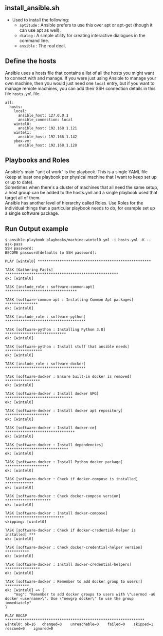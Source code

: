 ## install_ansible.sh
- Used to install the following:
    - ` aptitude ` : Ansible prefers to use this over apt or apt-get (though it can use apt as well).
    - ` dialog ` : A simple utility for creating interactive dialogues in the command line.
    - ` ansible ` : The real deal.

## Define the hosts

Ansible uses a hosts file that contains a list of all the hosts you might want to connect with and manage. If you were just using Ansible to manage your own machine, then you would just need one `local` entry, but if you want to manage remote machines, you can add their SSH connection details in this file `hosts.yml` file.
```
all:
  hosts:
    local:
      ansible_host: 127.0.0.1
      ansible_connection: local
    wintel0:
      ansible_host: 192.168.1.121
    wintel1:
      ansible_host: 192.168.1.142
    ybox-vm:
      ansible_host: 192.168.1.128
```

## Playbooks and Roles
Ansible's main "unit of work" is the playbook. This is a single YAML file (keep at least one playbook per physical machine that I want to keep set up or up to date). <br>
Sometimes when there's a cluster of machines that all need the same setup, a host group can be added to the hosts.yml and a single playbook used that target all of them. <br>
Ansible has another level of hierarchy called Roles. Use Roles for the individual things that a particular playbook needs to do, for example set up a single software package.

## Run Output example
```
$ ansible-playbook playbooks/machine-wintel0.yml -i hosts.yml -K --ask-pass
SSH password:
BECOME password[defaults to SSH password]:

PLAY [wintel0] ****************************************************

TASK [Gathering Facts] ****************************************************
ok: [wintel0]

TASK [include_role : software-common-apt] *********************************

TASK [software-common-apt : Installing Common Apt packages] ***************
ok: [wintel0]

TASK [include_role : software-python] *************************************

TASK [software-python : Installing Python 3.8] ****************************
ok: [wintel0]

TASK [software-python : Install stuff that ansible needs] *****************
ok: [wintel0]

TASK [include_role : software-docker] *************************************

TASK [software-docker : Ensure built-in docker is removed] ****************
ok: [wintel0]

TASK [software-docker : Install docker GPG] *******************************
ok: [wintel0]

TASK [software-docker : Install docker apt repository] ********************
ok: [wintel0]

TASK [software-docker : Install docker-ce] ********************************
ok: [wintel0]

TASK [software-docker : Install dependencies] *****************************
ok: [wintel0]

TASK [software-docker : Install Python docker package] ********************
ok: [wintel0]

TASK [software-docker : Check if docker-compose is installed] *************
ok: [wintel0]

TASK [software-docker : Check docker-compose version] *********************
ok: [wintel0]

TASK [software-docker : Install docker-compose] ***************************
skipping: [wintel0]

TASK [software-docker : Check if docker-credential-helper is installed] ***
ok: [wintel0]

TASK [software-docker : Check docker-credential-helper version] ***********
ok: [wintel0]

TASK [software-docker : Install docker-credential-helpers] ****************
ok: [wintel0]

TASK [software-docker : Remember to add docker group to users!] ***********
ok: [wintel0] => {
    "msg": "Remember to add docker groups to users with \"usermod -aG docker <username>\". Use \"newgrp docker\" to use the group immediately"
}

PLAY RECAP ****************************************************************
wintel0: ok=16   changed=0    unreachable=0    failed=0    skipped=1    rescued=0    ignored=0
```